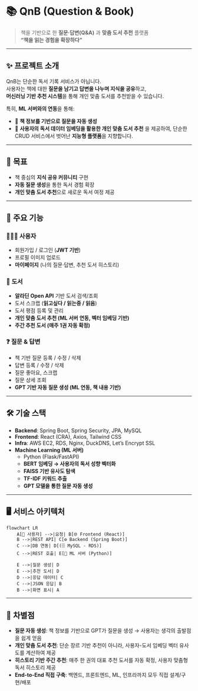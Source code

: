 # 📚 QnB (Question & Book)

> 책을 기반으로 한 **질문·답변(Q&A)** 과 **맞춤 도서 추천** 플랫폼  
> **“책을 읽는 경험을 확장하다”**

---

## ✨ 프로젝트 소개
QnB는 단순한 독서 기록 서비스가 아닙니다.  
사용자는 책에 대한 **질문을 남기고 답변을 나누며 지식을 공유**하고,  
**머신러닝 기반 추천 시스템**을 통해 개인 맞춤 도서를 추천받을 수 있습니다.  

특히, **ML 서버와의 연동**을 통해:  
- 📌 **책 정보를 기반으로 질문을 자동 생성**  
- 📌 **사용자의 독서 데이터 임베딩을 활용한 개인 맞춤 도서 추천** 을 제공하여, 단순한 CRUD 서비스에서 벗어난 **지능형 플랫폼**을 지향합니다.  

---

## 🎯 목표
- 책 중심의 **지식 공유 커뮤니티** 구현  
- **자동 질문 생성**을 통한 독서 경험 확장  
- **개인 맞춤 도서 추천**으로 새로운 독서 여정 제공  

---

## 📌 주요 기능
### 🧑‍🤝‍🧑 **사용자**
- 회원가입 / 로그인 (**JWT 기반**)  
- 프로필 이미지 업로드  
- **마이페이지** (나의 질문·답변, 추천 도서 히스토리)  

### 📖 **도서**
- **알라딘 Open API** 기반 도서 검색/조회  
- 도서 스크랩 (**읽고싶다 / 읽는중 / 읽음**)  
- 도서 평점 등록 및 관리  
- **개인 맞춤 도서 추천 (ML 서버 연동, 벡터 임베딩 기반)**  
- **주간 추천 도서 (매주 1권 자동 확정)**  

### ❓ **질문 & 답변**
- 책 기반 질문 등록 / 수정 / 삭제  
- 답변 등록 / 수정 / 삭제  
- 질문 좋아요, 스크랩  
- 질문 상세 조회  
- **GPT 기반 자동 질문 생성 (ML 연동, 책 내용 기반)**  


---

## 🛠 기술 스택
- **Backend**: Spring Boot, Spring Security, JPA, MySQL  
- **Frontend**: React (CRA), Axios, Tailwind CSS  
- **Infra**: AWS EC2, RDS, Nginx, DuckDNS, Let’s Encrypt SSL  
- **Machine Learning (ML 서버)**  
  - Python (Flask/FastAPI)  
  - **BERT 임베딩 → 사용자의 독서 성향 벡터화**  
  - **FAISS 기반 유사도 탐색**  
  - **TF-IDF 키워드 추출**  
  - **GPT 모델을 통한 질문 자동 생성**  
---
## 🖥 서비스 아키텍처
```
flowchart LR
    A[👤 사용자] -->|요청| B[🌐 Frontend (React)]
    B -->|REST API| C[⚙️ Backend (Spring Boot)]
    C -->|DB 연동| D[(🗄 MySQL - RDS)]
    C -->|REST 호출| E[🧠 ML 서버 (Python)]

    E -->|질문 생성| D
    E -->|추천 도서| D
    D -->|응답 데이터| C
    C -->|JSON 응답| B
    B -->|화면 표시| A
```
---
## 🌟 차별점
- **질문 자동 생성**: 책 정보를 기반으로 GPT가 질문을 생성 → 사용자는 생각의 출발점을 쉽게 얻음
- **개인 맞춤 도서 추천**: 단순 장르 기반 추천이 아니라, 사용자-도서 임베딩 벡터 유사도를 계산하여 제공
- **히스토리 기반 주간 추천**: 매주 한 권의 대표 추천 도서를 자동 확정, 사용자 맞춤형 독서 히스토리 제공
- **End-to-End 직접 구축**: 백엔드, 프론트엔드, ML, 인프라까지 모두 직접 설계/구현/배포

